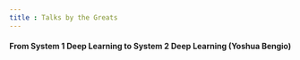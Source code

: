 ```yaml
---
title : Talks by the Greats
---
```


#### From System 1 Deep Learning to System 2 Deep Learning (Yoshua Bengio)
<div id="presentation-embed-38921750"></div>
<script src='https://slideslive.com/embed_presentation.js'></script>
<script>
    embed = new SlidesLiveEmbed('presentation-embed-38921750', {
        presentationId: '38921750',
        autoPlay: false, // change to true to autoplay the embedded presentation
        verticalEnabled: False
    });
</script>



